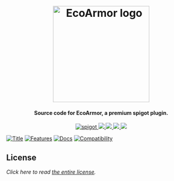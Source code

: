 <h1 align="center">
  <br>
  <img src="https://i.imgur.com/TbAPGlp.png" alt="EcoArmor logo" width="256">
  <br>
</h1>

<h4 align="center">Source code for EcoArmor, a premium spigot plugin.</h4>

<p align="center">
    <a href="https://www.spigotmc.org/resources/ecoarmor.79573/">
        <img alt="spigot" src="https://img.shields.io/badge/spigot-ecoarmor-purple?style=for-the-badge"/>
    </a>
    <a href="https://bstats.org/plugin/bukkit/EcoArmor" alt="bstats servers">
        <img src="https://img.shields.io/bstats/servers/10002?color=purple&style=for-the-badge"/>
    </a>
    <a href="https://bstats.org/plugin/bukkit/EcoArmor" alt="bstats players">
        <img src="https://img.shields.io/bstats/players/10002?color=purple&style=for-the-badge"/>
    </a>
    <a href="https://auxilor.gitbook.io/ecoarmor/" alt="Docs (gitbook)">
        <img src="https://img.shields.io/badge/docs-gitbook-purple?style=for-the-badge&logo=appveyor"/>
    </a>
    <a href="https://discord.gg/ZcwpSsE/" alt="Discord">
        <img src="https://img.shields.io/discord/452518336627081236?label=discord&style=for-the-badge&color=purple"/>
    </a>
</p>


[![Title](https://i.imgur.com/jcBbZhG.png)]()
[![Features](https://i.imgur.com/ikQaAHr.png)]()
[![Docs](https://i.imgur.com/oXdVuIw.png)](https://auxilor.gitbook.io/ecoarmor/)
[![Compatibility](https://i.imgur.com/Q9Gko0q.png)]()

## License
*Click here to read [the entire license](https://github.com/Auxilor/EcoArmor/blob/master/LICENSE.md).*